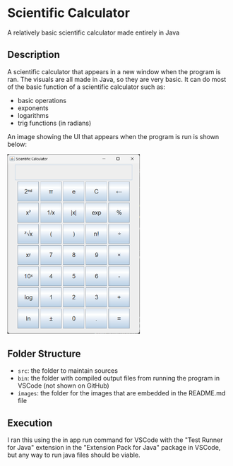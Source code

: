 # Scientific Calculator

A relatively basic scientific calculator made entirely in Java

## Description

A scientific calculator that appears in a new window when the program is ran. The visuals are all made in Java, so they are very basic. It can do most of the basic function of a scientific calculator such as:

- basic operations
- exponents
- logarithms
- trig functions (in radians)

An image showing the UI that appears when the program is run is shown below:

<img src="images/progress_screenshot.png" alt="Calculator UI" width="300">

## Folder Structure

- `src`: the folder to maintain sources
- `bin`: the folder with compiled output files from running the program in VSCode (not shown on GitHub)
- `images`: the folder for the images that are embedded in the README.md file

## Execution

I ran this using the in app run command for VSCode with the "Test Runner for Java" extension in the "Extension Pack for Java" package in VSCode, but any way to run java files should be viable.
